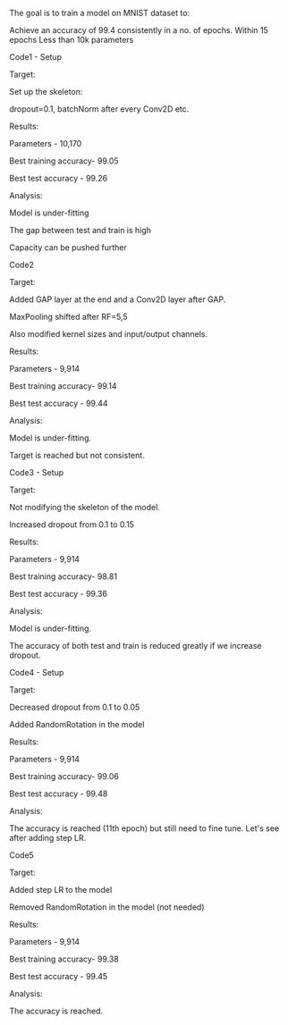 The goal is to train a model on MNIST dataset to:

Achieve an accuracy of 99.4 consistently in a no. of epochs.
Within 15 epochs
Less than 10k parameters

Code1 - Setup

Target:

Set up the skeleton:

dropout=0.1, batchNorm after every Conv2D etc.

Results:

Parameters - 10,170

Best training accuracy- 99.05

Best test accuracy - 99.26

Analysis:

Model is under-fitting

The gap between test and train is high

Capacity can be pushed further

Code2

Target:

Added GAP layer at the end and a Conv2D layer after GAP.

MaxPooling shifted after RF=5,5

Also modified kernel sizes and input/output channels.

Results:

Parameters - 9,914

Best training accuracy- 99.14

Best test accuracy - 99.44

Analysis:

Model is under-fitting.

Target is reached but not consistent.

Code3 - Setup

Target:

Not modifying the skeleton of the model.

Increased dropout from 0.1 to 0.15

Results:

Parameters - 9,914

Best training accuracy- 98.81

Best test accuracy - 99.36

Analysis:

Model is under-fitting.

The accuracy of both test and train is reduced greatly if we increase dropout.

Code4 - Setup

Target:

Decreased dropout from 0.1 to 0.05

Added RandomRotation in the model

Results:

Parameters - 9,914

Best training accuracy- 99.06

Best test accuracy - 99.48

Analysis:

The accuracy is reached (11th epoch) but still need to fine tune. Let's see after adding step LR.

Code5

Target:

Added step LR to the model

Removed RandomRotation in the model (not needed)

Results:

Parameters - 9,914

Best training accuracy- 99.38

Best test accuracy - 99.45

Analysis:

The accuracy is reached.
